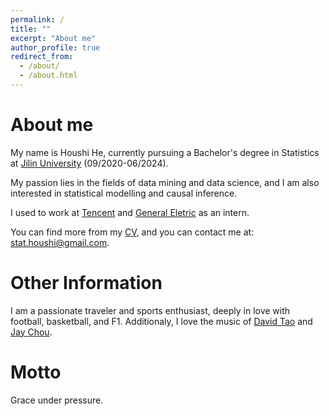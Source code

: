 ```yaml
---
permalink: /
title: ""
excerpt: "About me"
author_profile: true
redirect_from: 
  - /about/
  - /about.html
---
```


About me
======

My name is Houshi He, currently pursuing a Bachelor's degree in Statistics at [Jilin University](https://www.jlu.edu.cn/) (09/2020-06/2024). 

My passion lies in the fields of data mining and data science, and I am also interested in statistical modelling and causal inference. 

I used to work at [Tencent](https://www.tencent.com/en-us/) and [General Eletric](https://www.ge.com/) as an intern.

You can find more from my [CV](http://rathhehs.github.io/files/CV_Houshi_He.pdf), and you can contact me at: [stat.houshi@gmail.com](stat.houshi@gmail.com).

<!-- Education
======
Bachelor of Science degree in statistics from School of Mathematics at [Jilin University](https://www.jlu.edu.cn/) (09/2020-06/2024).

Research Assistant at [University of Victoria](https://www.uvic.ca/) under the supervision of [Dr. Xuekui Zhang](https://ubcxzhang.github.io/) (08/2023-11/2023).
 -->

Other Information
======
I am a passionate traveler and sports enthusiast, deeply in love with football, basketball, and F1. Additionaly, I love the music of [David Tao](https://open.spotify.com/artist/40tNK2YedBV2jRFAHxpifB) and [Jay Chou](https://open.spotify.com/artist/2elBjNSdBE2Y3f0j1mjrql). 


Motto
======
Grace under pressure.